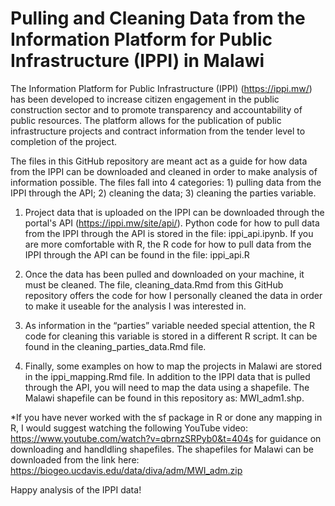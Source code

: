 # Pulling and Cleaning Data from the Information Platform for Public Infrastructure (IPPI) in Malawi

The Information Platform for Public Infrastructure (IPPI) (https://ippi.mw/) has been developed to increase citizen engagement in the public construction sector and to promote transparency and accountability of public resources. The platform allows for the publication of public infrastructure projects and contract information from the tender level to completion of the project.

The files in this GitHub repository are meant act as a guide for how data from the IPPI can be downloaded and cleaned in order to make analysis of information possible. The files fall into 4 categories: 1) pulling data from the IPPI through the API; 2) cleaning the data; 3) cleaning the parties variable.

1) Project data that is uploaded on the IPPI can be downloaded through the portal's API (https://ippi.mw/site/api/). Python code for how to pull data from the IPPI through the API is stored in the file: ippi_api.ipynb. If you are more comfortable with R, the R code for how to pull data from the IPPI through the API can be found in the file: ippi_api.R

2) Once the data has been pulled and downloaded on your machine, it must be cleaned. The file, cleaning_data.Rmd from this GitHub repository offers the code for how I personally cleaned the data in order to make it useable for the analysis I was interested in. 

3) As information in the “parties” variable needed special attention, the R code for cleaning this variable is stored in a different R script. It can be found in the cleaning_parties_data.Rmd file. 

4) Finally, some examples on how to map the projects in Malawi are stored in the ippi_mapping.Rmd file. In addition to the IPPI data that is pulled through the API, you will need to map the data using a shapefile. The Malawi shapefile can be found in this repository as: MWI_adm1.shp. 

*If you have never worked with the sf package in R or done any mapping in R, I would suggest watching the following YouTube video: https://www.youtube.com/watch?v=qbrnzSRPyb0&t=404s for guidance on downloading and handldling shapefiles. The shapefiles for Malawi can be downloaded from the link here: https://biogeo.ucdavis.edu/data/diva/adm/MWI_adm.zip

Happy analysis of the IPPI data!
